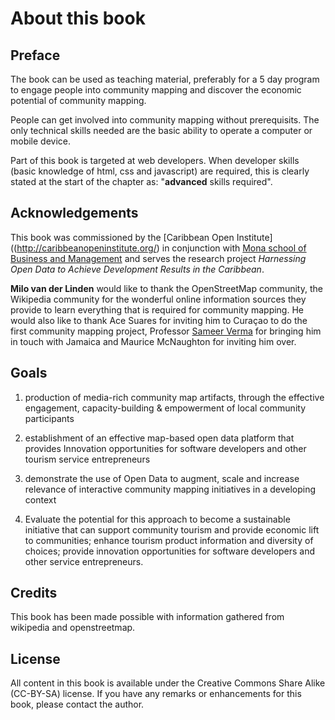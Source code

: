# About this book

## Preface
The book can be used as teaching material, preferably for a 5 day program to engage people into community mapping and discover the economic potential of community mapping.

People can get involved into community mapping without prerequisits. The only technical skills needed are the basic ability to operate a computer or mobile device. 

Part of this book is targeted at web developers. When developer skills (basic knowledge of html, css and javascript) are required, this is clearly stated at the start of the chapter as: "__advanced__ skills required".

## Acknowledgements
This book was commissioned by the [Caribbean Open Institute]((http://caribbeanopeninstitute.org/) in conjunction with [Mona school of Business and Management](http://www.mona.uwi.edu/msbm/) and serves the research project _Harnessing Open Data to Achieve Development Results in the Caribbean_.

__Milo van der Linden__ would like to thank the OpenStreetMap community, the Wikipedia community for the wonderful online information sources they provide to learn everything that is required for community mapping. He would also like to thank Ace Suares for inviting him to Curaçao to do the first community mapping project, Professor [Sameer Verma](http://verma.sfsu.edu/profile/index.html) for bringing him in touch with Jamaica and Maurice McNaughton for inviting him over.


## Goals
 1. production of media-rich community map artifacts, through the effective engagement, capacity-building & empowerment of local community participants

 2. establishment of an effective map-based open data platform that provides Innovation opportunities for software developers and other tourism service entrepreneurs

 3. demonstrate the use of Open Data to augment, scale and increase relevance of interactive community mapping initiatives in a developing context

 4. Evaluate the potential for this approach to become a sustainable initiative that can support community tourism and provide economic lift to communities; enhance tourism product information and diversity of choices; provide innovation opportunities for software developers and other service entrepreneurs.

## Credits

This book has been made possible with information gathered from wikipedia and openstreetmap.

## License

All content in this book is available under the Creative Commons Share Alike (CC-BY-SA) license. If you have any remarks or enhancements for this book, please contact the author.